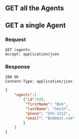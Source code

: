
## GET all the Agents

## GET a single Agent

### Request
```
GET /agents
Accept: application/json
```

### Response

```
200 Ok
Content-Type: application/json

```

```json
{
    "agents":[
        {"id":939, 
         "firstName": "Bob",
         "lastName": "Smith",
         "phone": "555-1212",
         "email": "Bob@aol.com"
        }
    ]
}